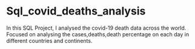 # Sql_covid_deaths_analysis

In this SQL Project, I analysed the covid-19 death data across the world.
Focused on analysing the cases,deaths,death percentage on each day in different countries and continents.

